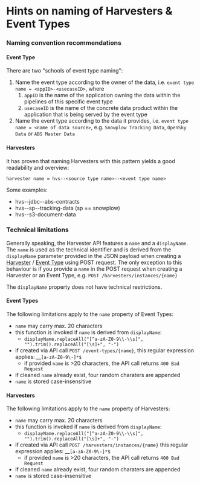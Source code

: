 # Hints on naming of Harvesters & Event Types

### Naming convention recommendations

#### Event Type

There are two "schools of event type naming":

1. Name the event type according to the owner of the data, i.e. `event type name = <appID>-<usecaseID>`, where
   1. `appID` is the name of the application owning the data within the pipelines of this specific event type
   2. `usecaseID` is the name of the concrete data product within the application that is being served by the event type
2. Name the event type according to the data it provides, i.e. `event type name = <name of data source>`, e.g. `Snowplow Tracking Data`, `OpenSky Data` or `ABS Master Data`

#### Harvesters

It has proven that naming Harvesters with this pattern yields a good readability and overview:

`harvester name = hvs--<source type name>--<event type name>`

Some examples:

* hvs--jdbc--abs-contracts
* hvs--sp--tracking-data \(sp == snowplow\)
* hvs--s3-document-data

### Technical limitations

Generally speaking, the Harvester API features a `name` and a `displayName`. The `name` is used as the technical identifier and is derived from the `displayName` parameter provided in the JSON payload when creating a [Harvester](../../../developer-reference/api-reference/harvester-api/harvester-instance-endpoints.md#create-harvester) / [Event Type](../../../developer-reference/api-reference/harvester-api/event-type-endpoints.md#create-an-event-type) using POST request. The only exception to this behaviour is if you provide a `name` in the POST request when creating a Harvester or an Event Type, e.g. `POST /harvesters/instances/{name}`

The `displayName` property does not have technical restrictions. 

#### Event Types

The following limitations apply to the `name` property of Event Types:

* `name` may carry max. 20 characters
* this function is invoked if `name` is derived from `displayName`:
  * `displayName.replaceAll("[^a-zA-Z0-9\\-\\s]", "").trim().replaceAll("[\s]+", "-")`
* if created via API call `POST /event-types/{name}`, this regular expression applies: __`[a-zA-Z0-9\-]*$`
  * if provided `name` is &gt;20 characters, the API call returns `400 Bad Request`
* if cleaned `name` already exist, four random charaters are appended
* `name` is stored case-insensitive

#### Harvesters

The following limitations apply to the `name` property of Harvesters:

* `name` may carry max. 20 characters
* this function is invoked if `name` is derived from `displayName`:
  * `displayName.replaceAll("[^a-zA-Z0-9\\-\\s]", "").trim().replaceAll("[\s]+", "-")`
* if created via API call `POST /harvesters/instances/{name}` this regular expression applies: __`[a-zA-Z0-9\-]*$`
  * if provided `name` is &gt;20 characters, the API call returns `400 Bad Request`
* if cleaned `name` already exist, four random charaters are appended
* `name` is stored case-insensitive

